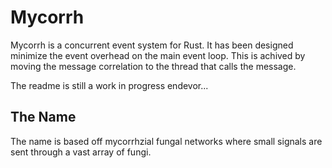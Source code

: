 # Mycorrh 

Mycorrh is a concurrent event system for Rust.
It has been designed minimize the event overhead on the main event loop.
This is achived by moving the message correlation to the thread that calls the message. 

The readme is still a work in progress endevor...


## The Name
The name is based off mycorrhzial fungal networks where small signals are sent through a vast array of fungi.
